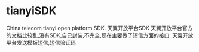 tianyiSDK
=========

China telecom tianyi open platform SDK. 
天翼开放平台SDK
天翼开放平台官方的文档比较乱,没有SDK,自己封装,不完全,现在主要做了短信方面的接口.
天翼开放平台发送模板短信,短信验证码
